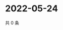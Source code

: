 # 2022-05-24

共 0 条

<!-- BEGIN WEIBO -->
<!-- 最后更新时间 Tue May 24 2022 00:22:52 GMT+0800 (China Standard Time) -->

<!-- END WEIBO -->
